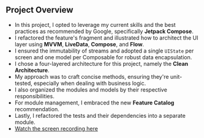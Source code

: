 ## Project Overview

- In this project, I opted to leverage my current skills and the best practices as recommended by Google, specifically **Jetpack Compose**.
- I refactored the feature's fragment and illustrated how to architect the UI layer using **MVVM**, **LiveData**, **Compose**, and **Flow**.
- I ensured the immutability of streams and adopted a single `UIState` per screen and one model per Composable for robust data encapsulation.
- I chose a four-layered architecture for this project, namely the **Clean Architecture**. 
- My approach was to craft concise methods, ensuring they're unit-tested, especially when dealing with business logic.
- I also organized the modules and models by their respective responsibilities. 
- For module management, I embraced the new **Feature Catalog** recommendation.
- Lastly, I refactored the tests and their dependencies into a separate module.
- [Watch the screen recording here](./screen_recording.mp4)
